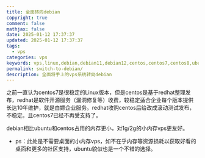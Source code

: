 ```yaml
---
title: 全面转向debian
copyright: true
comment: false
mathjax: false
date: 2025-01-12 17:37:37
updated: 2025-01-12 17:37:37
tags:
  - vps
categories: vps
keywords: vps,linux,debian,debian11,debian12,centos,centos7,centos8,ubuntu,ubuntu22,ubuntu24
permalink: switch-to-debian/
description: 全面将手上的vps系统转向debian
---
```

之前一直认为centos7是很稳定的Linux版本，但是centos是基于redhat整理发布，redhat是软件开源服务（漏洞修复等）收费，较稳定适合企业每个版本提供长达10年维护，就是白嫖企业服务。redhat收购centos后给改成滚动测试发布，不稳定。且centos7已经不再受支持了。

debian相比ubuntu和centos占用的内存更小，对1g/2g的小内存vps更友好。

- ps：此处是不需要桌面的小内存vps，如不在乎内存等资源损耗以获取好看的桌面和更多的社区支持，ubuntu貌似也是一个不错的选择。
